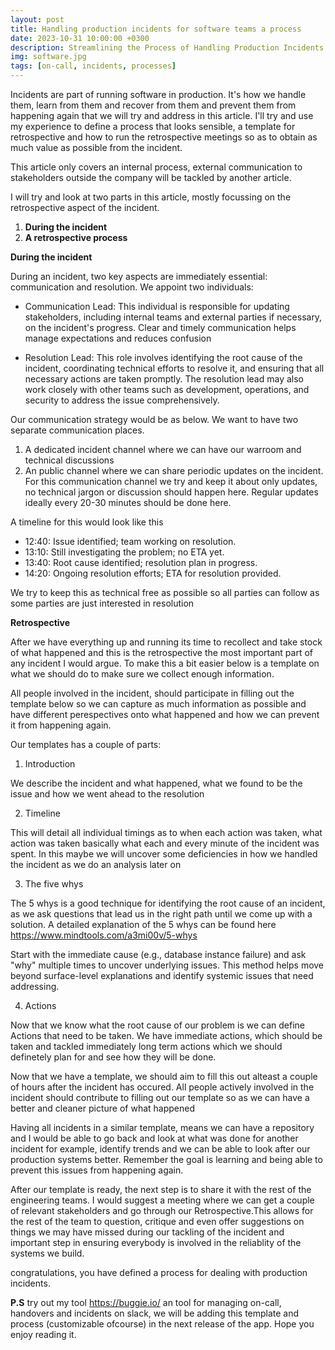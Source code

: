 ```yaml
---
layout: post
title: Handling production incidents for software teams a process
date: 2023-10-31 10:00:00 +0300
description: Streamlining the Process of Handling Production Incidents for Software Teams
img: software.jpg
tags: [on-call, incidents, processes]
---
```

<!-- The content of this blog  -->

Incidents are part of running software in production. It's how we handle them, learn from them and recover from them and prevent them from happening again that we will try and address in this article. I'll try and use my experience to define a process that looks sensible, a template for retrospective and how to run the retrospective meetings so as to obtain as much value as possible from the incident.

This article only covers an internal process, external communication to stakeholders outside the company will be tackled by another article.

I  will try and look at two parts in this article, mostly focussing on the retrospective aspect of the incident.

1.  **During the incident**
2.  **A retrospective process**


**During the incident**

During an incident, two key aspects are immediately essential: communication and resolution. We appoint two individuals:

* Communication Lead:
This individual is responsible for updating stakeholders, including internal teams and external parties if necessary, on the incident's progress. Clear and timely communication helps manage expectations and reduces confusion

* Resolution Lead:
This role involves identifying the root cause of the incident, coordinating technical efforts to resolve it, and ensuring that all necessary actions are taken promptly. The resolution lead may also work closely with other teams such as development, operations, and security to address the issue comprehensively.


Our communication strategy would be as below. We want to have two separate communication places.
1. A dedicated incident channel where we can have our warroom and technical discussions
2. An public channel where we can share periodic updates on the incident. For this communication channel we try and keep it about only updates, no technical jargon or discussion should happen here. Regular updates ideally every 20-30 minutes should be done here.

A timeline for this would look like this

* 12:40: Issue identified; team working on resolution.
* 13:10: Still investigating the problem; no ETA yet.
* 13:40: Root cause identified; resolution plan in progress.
* 14:20: Ongoing resolution efforts; ETA for resolution provided.

We try to keep this as technical free as possible so all parties can follow as some parties are just interested in resolution

**Retrospective**

After we have everything up and running its time to recollect and take stock of what happened and this is the retrospective the most important part of any incident I would argue. To make this a bit easier below is a template on what we should do to make sure we collect enough information.

All people involved in the incident, should participate in filling out the template below  so we can capture as much information as possible and have different perespectives onto what happened and how we can prevent it from happening again.

Our templates has a couple of parts:

1. Introduction

We describe the incident and what happened, what we found to be the issue and how we went ahead to the resolution

2. Timeline

This will detail all individual timings as to when each action was taken, what action was taken basically what each and every minute of the incident was spent. In this maybe we will uncover some deficiencies in how we handled the incident as we do an analysis later on

3. The five whys

The 5 whys is a  good technique for identifying the root cause of an incident, as we ask questions that lead us in the right path until we come up with a solution. A detailed explanation of the 5 whys can be found here https://www.mindtools.com/a3mi00v/5-whys

Start with the immediate cause (e.g., database instance failure) and ask "why" multiple times to uncover underlying issues. This method helps move beyond surface-level explanations and identify systemic issues that need addressing.


4. Actions

Now that we know what the root cause of our problem is we can define Actions that need to be taken. We have immediate actions, which should be taken and tackled immediately long term actions which we should definetely plan for and see how they will be done.


Now that we have a template, we should aim to fill this out alteast a couple of hours after the incident has occured. All people actively involved in the incident should contribute to filling out our template so as we can have a better and cleaner picture of what happened

Having all incidents in a similar template, means we can have a repository and I would be able to go back and look at what was done for another incident for example, identify trends and we can be able to look after our production systems better. Remember the goal is learning and being able to prevent this issues from happening again.


After our template is ready, the next step is to share it with the rest of the engineering teams. I would suggest a meeting where we can get a couple of relevant stakeholders and go through our Retrospective.This allows for the rest of the team to question, critique and even offer suggestions on things we may have missed during our tackling of the incident and important step in ensuring everybody is involved in the reliablity of the systems we build.

congratulations, you have defined a process for dealing with production incidents.

<b>P.S</b> try out my tool https://buggie.io/ an tool for managing on-call, handovers and incidents on slack, we will be adding this template and process (customizable ofcourse) in the next release of the app. Hope you enjoy reading it.
